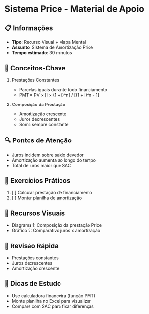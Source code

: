 # Sistema Price - Material de Apoio

## 📋 Informações
- **Tipo**: Recurso Visual + Mapa Mental
- **Assunto**: Sistema de Amortização Price
- **Tempo estimado**: 30 minutos

## 🎯 Conceitos-Chave
1. Prestações Constantes
   - Parcelas iguais durante todo financiamento
   - PMT = PV × [i × (1 + i)^n] / [(1 + i)^n - 1]

2. Composição da Prestação
   - Amortização crescente
   - Juros decrescentes
   - Soma sempre constante

## 🔍 Pontos de Atenção
- Juros incidem sobre saldo devedor
- Amortização aumenta ao longo do tempo
- Total de juros maior que SAC

## 📝 Exercícios Práticos
1. [ ] Calcular prestação de financiamento
2. [ ] Montar planilha de amortização

## 🎨 Recursos Visuais
- Diagrama 1: Composição da prestação Price
- Gráfico 2: Comparativo juros x amortização

## 🔄 Revisão Rápida
- Prestações constantes
- Juros decrescentes
- Amortização crescente

## 📌 Dicas de Estudo
- Use calculadora financeira (função PMT)
- Monte planilha no Excel para visualizar
- Compare com SAC para fixar diferenças 